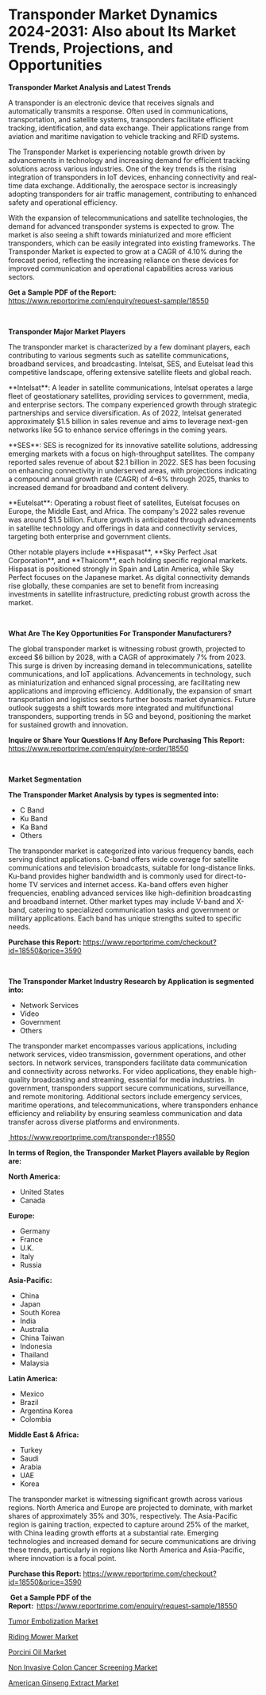 <p><h1>Transponder Market Dynamics 2024-2031: Also about Its Market Trends, Projections, and Opportunities</h1></p><p><strong>Transponder Market Analysis and Latest Trends</strong></p>
<p><p>A transponder is an electronic device that receives signals and automatically transmits a response. Often used in communications, transportation, and satellite systems, transponders facilitate efficient tracking, identification, and data exchange. Their applications range from aviation and maritime navigation to vehicle tracking and RFID systems.</p><p>The Transponder Market is experiencing notable growth driven by advancements in technology and increasing demand for efficient tracking solutions across various industries. One of the key trends is the rising integration of transponders in IoT devices, enhancing connectivity and real-time data exchange. Additionally, the aerospace sector is increasingly adopting transponders for air traffic management, contributing to enhanced safety and operational efficiency.</p><p>With the expansion of telecommunications and satellite technologies, the demand for advanced transponder systems is expected to grow. The market is also seeing a shift towards miniaturized and more efficient transponders, which can be easily integrated into existing frameworks. The Transponder Market is expected to grow at a CAGR of 4.10% during the forecast period, reflecting the increasing reliance on these devices for improved communication and operational capabilities across various sectors.</p></p>
<p><strong>Get a Sample PDF of the Report:&nbsp;</strong> <a href="https://www.reportprime.com/enquiry/request-sample/18550?utm_campaign=24&utm_medium=2&utm_source=Github&utm_content=ia&utm_term=21112024&utm_id=transponder">https://www.reportprime.com/enquiry/request-sample/18550</a></p>
<p>&nbsp;</p>
<p><strong>Transponder Major Market Players</strong></p>
<p><p>The transponder market is characterized by a few dominant players, each contributing to various segments such as satellite communications, broadband services, and broadcasting. Intelsat, SES, and Eutelsat lead this competitive landscape, offering extensive satellite fleets and global reach.</p><p>**Intelsat**: A leader in satellite communications, Intelsat operates a large fleet of geostationary satellites, providing services to government, media, and enterprise sectors. The company experienced growth through strategic partnerships and service diversification. As of 2022, Intelsat generated approximately $1.5 billion in sales revenue and aims to leverage next-gen networks like 5G to enhance service offerings in the coming years.</p><p>**SES**: SES is recognized for its innovative satellite solutions, addressing emerging markets with a focus on high-throughput satellites. The company reported sales revenue of about $2.1 billion in 2022. SES has been focusing on enhancing connectivity in underserved areas, with projections indicating a compound annual growth rate (CAGR) of 4–6% through 2025, thanks to increased demand for broadband and content delivery.</p><p>**Eutelsat**: Operating a robust fleet of satellites, Eutelsat focuses on Europe, the Middle East, and Africa. The company's 2022 sales revenue was around $1.5 billion. Future growth is anticipated through advancements in satellite technology and offerings in data and connectivity services, targeting both enterprise and government clients.</p><p>Other notable players include **Hispasat**, **Sky Perfect Jsat Corporation**, and **Thaicom**, each holding specific regional markets. Hispasat is positioned strongly in Spain and Latin America, while Sky Perfect focuses on the Japanese market. As digital connectivity demands rise globally, these companies are set to benefit from increasing investments in satellite infrastructure, predicting robust growth across the market.</p></p>
<p>&nbsp;</p>
<p><strong>What Are The Key Opportunities For Transponder Manufacturers?</strong></p>
<p><p>The global transponder market is witnessing robust growth, projected to exceed $6 billion by 2028, with a CAGR of approximately 7% from 2023. This surge is driven by increasing demand in telecommunications, satellite communications, and IoT applications. Advancements in technology, such as miniaturization and enhanced signal processing, are facilitating new applications and improving efficiency. Additionally, the expansion of smart transportation and logistics sectors further boosts market dynamics. Future outlook suggests a shift towards more integrated and multifunctional transponders, supporting trends in 5G and beyond, positioning the market for sustained growth and innovation.</p></p>
<p><strong>Inquire or Share Your Questions If Any Before Purchasing This Report:</strong> <a href="https://www.reportprime.com/enquiry/pre-order/18550?utm_campaign=24&utm_medium=2&utm_source=Github&utm_content=ia&utm_term=21112024&utm_id=transponder">https://www.reportprime.com/enquiry/pre-order/18550</a></p>
<p>&nbsp;</p>
<p><strong>Market Segmentation</strong></p>
<p><strong>The Transponder Market Analysis by types is segmented into:</strong></p>
<p><ul><li>C Band</li><li>Ku Band</li><li>Ka Band</li><li>Others</li></ul></p>
<p><p>The transponder market is categorized into various frequency bands, each serving distinct applications. C-band offers wide coverage for satellite communications and television broadcasts, suitable for long-distance links. Ku-band provides higher bandwidth and is commonly used for direct-to-home TV services and internet access. Ka-band offers even higher frequencies, enabling advanced services like high-definition broadcasting and broadband internet. Other market types may include V-band and X-band, catering to specialized communication tasks and government or military applications. Each band has unique strengths suited to specific needs.</p></p>
<p><strong>Purchase this Report:&nbsp;</strong><a href="https://www.reportprime.com/checkout?id=18550&price=3590&utm_campaign=24&utm_medium=2&utm_source=Github&utm_content=ia&utm_term=21112024&utm_id=transponder">https://www.reportprime.com/checkout?id=18550&price=3590</a></p>
<p>&nbsp;</p>
<p><strong>The Transponder Market Industry Research by Application is segmented into:</strong></p>
<p><ul><li>Network Services</li><li>Video</li><li>Government</li><li>Others</li></ul></p>
<p><p>The transponder market encompasses various applications, including network services, video transmission, government operations, and other sectors. In network services, transponders facilitate data communication and connectivity across networks. For video applications, they enable high-quality broadcasting and streaming, essential for media industries. In government, transponders support secure communications, surveillance, and remote monitoring. Additional sectors include emergency services, maritime operations, and telecommunications, where transponders enhance efficiency and reliability by ensuring seamless communication and data transfer across diverse platforms and environments.</p></p>
<p><a href="https://www.reportprime.com/transponder-r18550?utm_campaign=24&utm_medium=2&utm_source=Github&utm_content=ia&utm_term=21112024&utm_id=transponder">&nbsp;https://www.reportprime.com/transponder-r18550</a></p>
<p><strong>In terms of Region, the Transponder Market Players available by Region are:</strong></p>
<p>
    <p> <strong> North America: </strong>
        <ul>
            <li>United States</li>
            <li>Canada</li>
        </ul>
        </p> 
    <p> <strong> Europe: </strong>
        <ul>
            <li>Germany</li>
            <li>France</li>
            <li>U.K.</li>
            <li>Italy</li>
            <li>Russia</li>
        </ul>
        </p> 
    <p> <strong> Asia-Pacific: </strong>
        <ul>
            <li>China</li>
            <li>Japan</li>
            <li>South Korea</li>
            <li>India</li>
            <li>Australia</li>
            <li>China Taiwan</li>
            <li>Indonesia</li>
            <li>Thailand</li>
            <li>Malaysia</li>
        </ul>
        </p> 
    <p> <strong> Latin America: </strong>
        <ul>
            <li>Mexico</li>
            <li>Brazil</li>
            <li>Argentina Korea</li>
            <li>Colombia</li>
        </ul>
        </p> 
    <p> <strong> Middle East & Africa: </strong>
        <ul>
            <li>Turkey</li>
            <li>Saudi</li>
            <li>Arabia</li>
            <li>UAE</li>
            <li>Korea</li>
        </ul>
    </p>
    </p>
<p><p>The transponder market is witnessing significant growth across various regions. North America and Europe are projected to dominate, with market shares of approximately 35% and 30%, respectively. The Asia-Pacific region is gaining traction, expected to capture around 25% of the market, with China leading growth efforts at a substantial rate. Emerging technologies and increased demand for secure communications are driving these trends, particularly in regions like North America and Asia-Pacific, where innovation is a focal point.</p></p>
<p><strong>Purchase this Report: </strong><a href="https://www.reportprime.com/checkout?id=18550&price=3590&utm_campaign=24&utm_medium=2&utm_source=Github&utm_content=ia&utm_term=21112024&utm_id=transponder">https://www.reportprime.com/checkout?id=18550&price=3590</a></p>
<p>&nbsp;<strong>Get a Sample PDF of the Report:&nbsp;&nbsp;</strong><a href="https://www.reportprime.com/enquiry/request-sample/18550?utm_campaign=24&utm_medium=2&utm_source=Github&utm_content=ia&utm_term=21112024&utm_id=transponder">https://www.reportprime.com/enquiry/request-sample/18550</a></p>
<p><strong></strong></p>
<p><p><a href="https://www.linkedin.com/pulse/tumor-embolization-market-analysis-revenue-forecast-106-cagr-jwmmf?utm_campaign=24&utm_medium=2&utm_source=Github&utm_content=ia&utm_term=21112024&utm_id=transponder">Tumor Embolization Market</a></p><p><a href="https://github.com/elizabethdagraca/Market-Research-Report-List-5/blob/main/riding-mower-market.md?utm_campaign=24&utm_medium=2&utm_source=Github&utm_content=ia&utm_term=21112024&utm_id=transponder">Riding Mower Market</a></p><p><a href="https://issuu.com/reportprime-2/docs/porcini-oil-market-size-2030.pptx_18c1c6898c61c9?utm_campaign=24&utm_medium=2&utm_source=Github&utm_content=ia&utm_term=21112024&utm_id=transponder">Porcini Oil Market</a></p><p><a href="https://www.linkedin.com/pulse/growth-opportunities-non-invasive-colon-cancer-screening-market-bht8f?utm_campaign=24&utm_medium=2&utm_source=Github&utm_content=ia&utm_term=21112024&utm_id=transponder">Non Invasive Colon Cancer Screening Market</a></p><p><a href="https://issuu.com/reportprime-2/docs/american-ginseng-extract-market-siz_37e5b8d44c7110?utm_campaign=24&utm_medium=2&utm_source=Github&utm_content=ia&utm_term=21112024&utm_id=transponder">American Ginseng Extract Market</a></p></p>